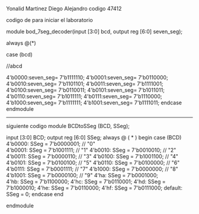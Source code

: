 Yonalid Martinez
Diego Alejandro codigo 47412

codigo de para iniciar el laboratorio

module bod_7seg_decoder(input [3:0] bcd, output reg [6:0] seven_seg);


always @(*)

case (bcd)


//abcd

4'b0000:seven_seg= 7'b1111110;
4'b0001:seven_seg= 7'b0110000;
4'b0010:seven_seg= 7'b1101101;
4'b0011:seven_seg= 7'b1111001;
4'b0100:seven_seg= 7'b0110011;
4'b0101:seven_seg= 7'b1011011;
4'b0110:seven_seg= 7'b1011111;
4'b0111:seven_seg= 7'b1110000;
4'b1000:seven_seg= 7'b1111111;
4'b1001:seven_seg= 7'b1111011;
endcase 
endmodule 

------------------------------------------------------------------------------------------
siguiente codigo 
module BCDtoSSeg (BCD, SSeg);

  input [3:0] BCD;
  output reg [6:0] SSeg;
always @ ( * ) begin
  case (BCD)
   4'b0000: SSeg = 7'b0000001; // "0"  
	4'b0001: SSeg = 7'b1001111; // "1" 
	4'b0010: SSeg = 7'b0010010; // "2" 
	4'b0011: SSeg = 7'b0000110; // "3" 
	4'b0100: SSeg = 7'b1001100; // "4" 
	4'b0101: SSeg = 7'b0100100; // "5" 
	4'b0110: SSeg = 7'b0100000; // "6" 
	4'b0111: SSeg = 7'b0001111; // "7" 
	4'b1000: SSeg = 7'b0000000; // "8"  
	4'b1001: SSeg = 7'b0000100; // "9" 
   4'ha: SSeg = 7'b0001000;  
   4'hb: SSeg = 7'b1100000;
   4'hc: SSeg = 7'b0110001;
   4'hd: SSeg = 7'b1000010;
   4'he: SSeg = 7'b0110000;
   4'hf: SSeg = 7'b0111000;
    default:
    SSeg = 0;
  endcase
end

endmodule


